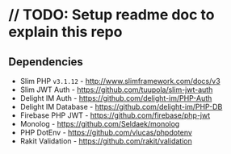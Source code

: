 # // TODO: Setup readme doc to explain this repo


## Dependencies

- Slim PHP `v3.1.12`    - http://www.slimframework.com/docs/v3
- Slim JWT Auth         - https://github.com/tuupola/slim-jwt-auth
- Delight IM Auth       - https://github.com/delight-im/PHP-Auth
- Delight IM Database   - https://github.com/delight-im/PHP-DB
- Firebase PHP JWT      - https://github.com/firebase/php-jwt
- Monolog               - https://github.com/Seldaek/monolog
- PHP DotEnv            - https://github.com/vlucas/phpdotenv
- Rakit Validation      - https://github.com/rakit/validation
